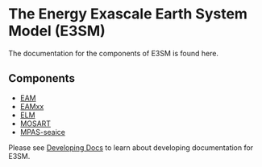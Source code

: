 # The Energy Exascale Earth System Model (E3SM)

The documentation for the components of E3SM is found here.

## Components

- [EAM](./EAM/index.md)
- [EAMxx](./EAMxx/index.md)
- [ELM](./ELM/index.md)
- [MOSART](./MOSART/index.md)
- [MPAS-seaice](./MPAS-seaice/index.md)

Please see [Developing Docs](https://acme-climate.atlassian.net/wiki/spaces/DOC/pages/3924787306/Developing+Documentation) to learn about developing documentation for E3SM.
